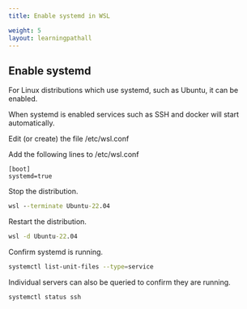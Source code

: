 ```yaml
---
title: Enable systemd in WSL

weight: 5
layout: learningpathall
---
```


## Enable systemd 

For Linux distributions which use systemd, such as Ubuntu, it can be enabled. 

When systemd is enabled services such as SSH and docker will start automatically.

Edit (or create) the file /etc/wsl.conf

Add the following lines to /etc/wsl.conf

```console
[boot]
systemd=true
```

Stop the distribution.

```cmd
wsl --terminate Ubuntu-22.04
```

Restart the distribution.

```cmd
wsl -d Ubuntu-22.04
```

Confirm systemd is running.

```bash
systemctl list-unit-files --type=service
```

Individual servers can also be queried to confirm they are running.

```bash
systemctl status ssh
```